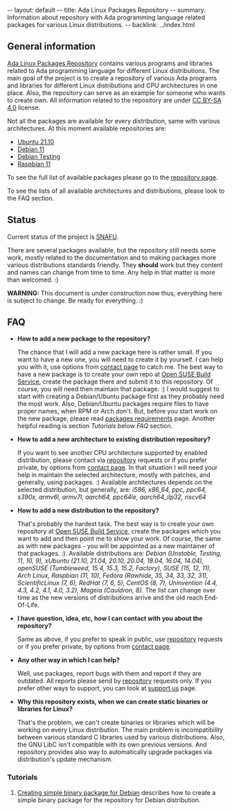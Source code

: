 -- layout: default
-- title: Ada Linux Packages Repository
-- summary: Information about repository with Ada programming language related packages for various Linux distributions.
-- backlink: ../index.html

## General information

[Ada Linux Packages Repository](https://build.opensuse.org/project/show/home:thindil)
contains various programs and libraries related to Ada programming language
for different Linux distributions. The main goal of the project is to create a
repository of various Ada programs and libraries for different Linux
distributions and CPU architectures in one place. Also, the repository can serve
as an example for someone who wants to create own. All information related to
the repository are under [CC BY-SA 4.0](https://creativecommons.org/licenses/by-sa/4.0/deed.en)
license.

Not all the packages are available for every distribution, same with various
architectures. At this moment available repositories are:

* [Ubuntu 21.10](ubuntu_21_10.html)
* [Debian 11](debian_11.html)
* [Debian Testing](debian_testing.html)
* [Raspbian 11](raspbian_11.html)

To see the full list of available packages please go to the [repository page](https://build.opensuse.org/project/show/home:thindil).

To see the lists of all available architectures and distributions, please look
to the FAQ section.

## Status

Current status of the project is [SNAFU](https://en.wikipedia.org/wiki/SNAFU).

There are several packages available, but the repository still needs some work,
mostly related to the documentation and to making packages more various
distributions standards friendly. They **should** work but they content and
names can change from time to time. Any help in that matter is more than
welcomed. :)

**WARNING:** This document is under construction now thus, everything here is
subject to change. Be ready for everything. :)

## FAQ

* **How to add a new package to the repository?**

  The chance that I will add a new package here is rather small. If you want
  to have a new one, you will need to create it by yourself. I can help you
  with it, use options from [contact page](../contact.html) to catch me. The best
  way to have a new package is to create your own repo at [Open SUSE Build Service](https://build.opensuse.org/),
  create the package there and submit it to this repository. Of course, you
  will need then maintain that package. :) I would suggest to start with
  creating a Debian/Ubuntu package first as they probably need the most work.
  Also, Debian/Ubuntu packages require files to have proper names, when RPM or
  Arch don't. But, before you start work on the new package, please read
  [packages requirements](packages_requirements.html) page. Another helpful
  reading is section *Tutorials* below *FAQ* section.

* **How to add a new architecture to existing distribution repository?**

  If you want to see another CPU architecture supported by enabled
  distribution, please contact via [repository](https://build.opensuse.org/project/show/home:thindil)
  requests or if you prefer private, by options from [contact page](../contact.html).
  In that situation I will need your help in maintain the selected
  architecture, mostly with patches, and generally, using packages. :)
  Available architectures depends on the selected distribution, but generally,
  are: *i586, x86_64, ppc, ppc64, s390x, armv6l, armv7l, aarch64, ppc64le,
  aarch64_ilp32, riscv64*

* **How to add a new distribution to the repository?**

  That's probably the hardest task. The best way is to create your own
  repository at [Open SUSE Build Service](https://build.opensuse.org/), create
  the packages which you want to add and then point me to show your work. Of
  course, the same as with new packages - you will be appointed as a new
  maintainer of that packages. :). Available distributions are: *Debian
  (Unstable, Testing, 11, 10, 9), xUbuntu (21.10, 21.04, 20.10, 20.04,
  18.04, 16.04, 14.04), openSUSE (Tumbleweed, 15.4, 15.3, 15.2, Factory),
  SUSE (15, 12, 11), Arch Linux, Raspbian (11, 10), Fedora (Rawhide, 35,
  34, 33, 32, 31), ScientificLinux (7, 6), RedHat (7, 6, 5), CentOS (8, 7),
  Uninvention (4.4, 4.3, 4.2, 4.1, 4.0, 3.2), Mageia (Cauldron, 8)*.
  The list can change over time as the new versions of distributions arrive
  and the old reach End-Of-Life.

* **I have question, idea, etc, how I can contact with you about the repository?**

  Same as above, if you prefer to speak in public, use [repository](https://build.opensuse.org/project/show/home:thindil)
  requests or if you prefer private, by options from [contact page](../contact.html).

* **Any other way in which I can help?**

  Well, use packages, report bugs with them and report if they are outdated.
  All reports please send by [repository](https://build.opensuse.org/project/show/home:thindil)
  requests only. If you prefer other ways to support, you can look at [support us](../supportus.html)
  page.

* **Why this repository exists, when we can create static binaries or libraries
  for Linux?**

  That's the problem, we can't create binaries or libraries which will be
  working on every Linux distribution. The main problem is incompatibility
  between various standard C libraries used by various distributions. Also, the
  GNU LibC isn't compatible with its own previous versions. And repository
  provides also way to automatically upgrade packages via distribution's update
  mechanism.

### Tutorials

1. [Creating simple binary package for Debian](debian_tutorial.html) describes
   how to create a simple binary package for the repository for Debian
   distribution.
